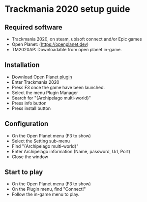 # Trackmania 2020 setup guide

## Required software

- Trackmania 2020, on steam, ubisoft connect and/or Epic games
- Open Planet: (https://openplanet.dev)
- TM2020AP: Downloadable from open planet in-game.

## Installation

- Download Open Planet [plugin](https://openplanet.dev) 
- Enter Trackmania 2020
- Press F3 once the game have been launched.
- Select the menu Plugin Manager
- Search for "{Archipelago multi-world}"
- Press info button
- Press install button

## Configuration

- On the Open Planet menu (F3 to show)
- Select the Setting sub-menu
- Find "{Archipelago multi-world}"
- Enter Archipelago information (Name, password, Url, Port)
- Close the window

## Start to play

- On the Open Planet menu (F3 to show)
- On the Plugin menu, find "Connect!"
- Follow the in-game menu to play.